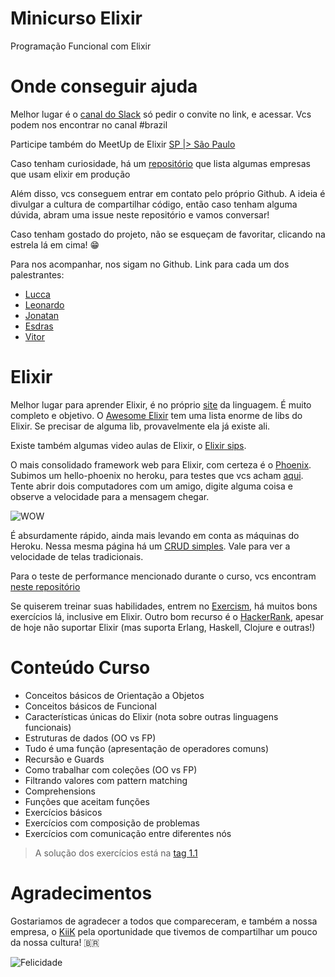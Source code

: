 Minicurso Elixir
===

Programação Funcional com Elixir 

Onde conseguir ajuda 
===

Melhor lugar é o [canal do Slack](https://elixir-slackin.herokuapp.com) só pedir o convite no link, e acessar. Vcs podem nos encontrar no canal #brazil

Participe também do MeetUp de Elixir [SP |> São Paulo](http://www.meetup.com/pt/spelixir/)

Caso tenham curiosidade, há um [repositório](https://github.com/doomspork/elixir-companies) que lista algumas empresas que usam elixir em produção

Além disso, vcs conseguem entrar em contato pelo próprio Github. A ideia é divulgar a cultura de compartilhar código, então caso tenham alguma dúvida, abram uma issue neste repositório e vamos conversar!

Caso tenham gostado do projeto, não se esqueçam de favoritar, clicando na estrela lá em cima! 😁

Para nos acompanhar, nos sigam no Github. Link para cada um dos palestrantes:

- [Lucca](https://github.com/lucca65)
- [Leonardo](https://github.com/leorog)
- [Jonatan](https://github.com/jonatandahora)
- [Esdras](https://github.com/esdrasedu)
- [Vitor](https://github.com/vpaciulli)

Elixir
===

Melhor lugar para aprender Elixir, é no próprio [site](http://elixir-lang.org) da linguagem. É muito completo e objetivo. 
O [Awesome Elixir](https://github.com/h4cc/awesome-elixir) tem uma lista enorme de libs do Elixir. Se precisar de alguma lib, provavelmente ela já existe ali.

Existe também algumas video aulas de Elixir, o [Elixir sips](http://elixirsips.com).

O mais consolidado framework web para Elixir, com certeza é o [Phoenix](http://www.phoenixframework.org). Subimos um hello-phoenix no heroku, para testes que vcs acham [aqui](https://hello-phoenix.herokuapp.com). Tente abrir dois computadores com um amigo, digite alguma coisa e observe a velocidade para a mensagem chegar. 

![WOW](http://i.giphy.com/l41lVSySRf15JgBkA.gif)

É absurdamente rápido, ainda mais levando em conta as máquinas do Heroku. Nessa mesma página há um [CRUD simples](https://hello-phoenix.herokuapp.com/users). Vale para ver a velocidade de telas tradicionais.

Para o teste de performance mencionado durante o curso, vcs encontram [neste repositório](https://github.com/mroth/phoenix-showdown)

Se quiserem treinar suas habilidades, entrem no [Exercism](http://exercism.io), há muitos bons exercícios lá, inclusive em Elixir. Outro bom recurso é o [HackerRank](https://www.hackerrank.com), apesar de hoje não suportar Elixir (mas suporta Erlang, Haskell, Clojure e outras!)

Conteúdo Curso
===
- Conceitos básicos de Orientação a Objetos
- Conceitos básicos de Funcional
- Características únicas do Elixir (nota sobre outras linguagens funcionais)
- Estruturas de dados (OO vs FP)
- Tudo é uma função (apresentação de operadores comuns)
- Recursão e Guards
- Como trabalhar com coleções (OO vs FP)
- Filtrando valores com pattern matching
- Comprehensions
- Funções que aceitam funções
- Exercícios básicos
- Exercícios com composição de problemas
- Exercícios com comunicação entre diferentes nós

> A solução dos exercícios está na [tag 1.1](https://github.com/leorog/minicurso_elixir/releases)

Agradecimentos
===

Gostariamos de agradecer a todos que compareceram, e também a nossa empresa, o [KiiK](https://www.kiik.com.br/) pela oportunidade que tivemos de compartilhar um pouco da nossa cultura! 🇧🇷

![Felicidade](http://i.giphy.com/SQX0Dvqe4W7pC.gif)

